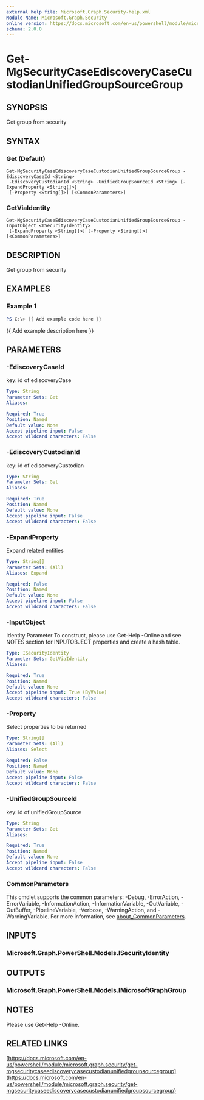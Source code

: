 ```yaml
---
external help file: Microsoft.Graph.Security-help.xml
Module Name: Microsoft.Graph.Security
online version: https://docs.microsoft.com/en-us/powershell/module/microsoft.graph.security/get-mgsecuritycaseediscoverycasecustodianunifiedgroupsourcegroup
schema: 2.0.0
---
```


# Get-MgSecurityCaseEdiscoveryCaseCustodianUnifiedGroupSourceGroup

## SYNOPSIS
Get group from security

## SYNTAX

### Get (Default)
```
Get-MgSecurityCaseEdiscoveryCaseCustodianUnifiedGroupSourceGroup -EdiscoveryCaseId <String>
 -EdiscoveryCustodianId <String> -UnifiedGroupSourceId <String> [-ExpandProperty <String[]>]
 [-Property <String[]>] [<CommonParameters>]
```

### GetViaIdentity
```
Get-MgSecurityCaseEdiscoveryCaseCustodianUnifiedGroupSourceGroup -InputObject <ISecurityIdentity>
 [-ExpandProperty <String[]>] [-Property <String[]>] [<CommonParameters>]
```

## DESCRIPTION
Get group from security

## EXAMPLES

### Example 1
```powershell
PS C:\> {{ Add example code here }}
```

{{ Add example description here }}

## PARAMETERS

### -EdiscoveryCaseId
key: id of ediscoveryCase

```yaml
Type: String
Parameter Sets: Get
Aliases:

Required: True
Position: Named
Default value: None
Accept pipeline input: False
Accept wildcard characters: False
```

### -EdiscoveryCustodianId
key: id of ediscoveryCustodian

```yaml
Type: String
Parameter Sets: Get
Aliases:

Required: True
Position: Named
Default value: None
Accept pipeline input: False
Accept wildcard characters: False
```

### -ExpandProperty
Expand related entities

```yaml
Type: String[]
Parameter Sets: (All)
Aliases: Expand

Required: False
Position: Named
Default value: None
Accept pipeline input: False
Accept wildcard characters: False
```

### -InputObject
Identity Parameter
To construct, please use Get-Help -Online and see NOTES section for INPUTOBJECT properties and create a hash table.

```yaml
Type: ISecurityIdentity
Parameter Sets: GetViaIdentity
Aliases:

Required: True
Position: Named
Default value: None
Accept pipeline input: True (ByValue)
Accept wildcard characters: False
```

### -Property
Select properties to be returned

```yaml
Type: String[]
Parameter Sets: (All)
Aliases: Select

Required: False
Position: Named
Default value: None
Accept pipeline input: False
Accept wildcard characters: False
```

### -UnifiedGroupSourceId
key: id of unifiedGroupSource

```yaml
Type: String
Parameter Sets: Get
Aliases:

Required: True
Position: Named
Default value: None
Accept pipeline input: False
Accept wildcard characters: False
```

### CommonParameters
This cmdlet supports the common parameters: -Debug, -ErrorAction, -ErrorVariable, -InformationAction, -InformationVariable, -OutVariable, -OutBuffer, -PipelineVariable, -Verbose, -WarningAction, and -WarningVariable. For more information, see [about_CommonParameters](http://go.microsoft.com/fwlink/?LinkID=113216).

## INPUTS

### Microsoft.Graph.PowerShell.Models.ISecurityIdentity
## OUTPUTS

### Microsoft.Graph.PowerShell.Models.IMicrosoftGraphGroup
## NOTES
Please use Get-Help -Online.

## RELATED LINKS

[https://docs.microsoft.com/en-us/powershell/module/microsoft.graph.security/get-mgsecuritycaseediscoverycasecustodianunifiedgroupsourcegroup](https://docs.microsoft.com/en-us/powershell/module/microsoft.graph.security/get-mgsecuritycaseediscoverycasecustodianunifiedgroupsourcegroup)

